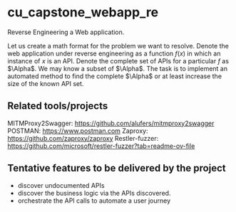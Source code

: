 # cu_capstone_webapp_re
Reverse Engineering a Web application. 

Let us create a math format for the problem we want to resolve. Denote the web application under reverse engineering as a function $f(x)$ in which an instance of $x$ is an API. Denote the complete set of APIs for a particular $f$ as $\Alpha$. We may know a subset of $\Alpha$. The task is to implement an automated method to  find the complete $\Alpha$ or at least increase the size of the known API set. 

## Related tools/projects
MITMProxy2Swagger: https://github.com/alufers/mitmproxy2swagger 
POSTMAN: https://www.postman.com
Zaproxy: https://github.com/zaproxy/zaproxy
Restler-fuzzer: https://github.com/microsoft/restler-fuzzer?tab=readme-ov-file

## Tentative features to be delivered by the project
- discover undocumented APIs
- discover the business logic via the APIs discovered.
- orchestrate the API calls to automate a user journey


